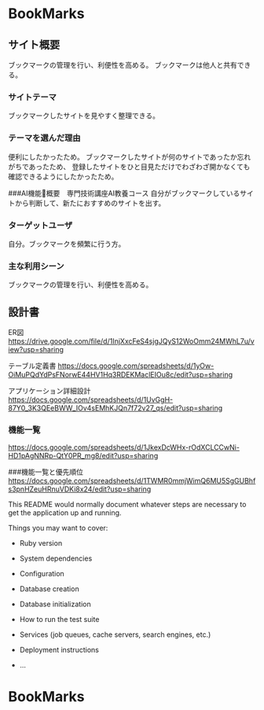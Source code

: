 # BookMarks

## サイト概要
ブックマークの管理を行い、利便性を高める。
ブックマークは他人と共有できる。

### サイトテーマ
ブックマークしたサイトを見やすく整理できる。

### テーマを選んだ理由
便利にしたかったため。
ブックマークしたサイトが何のサイトであったか忘れがちであったため、
登録したサイトをひと目見ただけでわざわざ開かなくても確認できるようにしたかったため。


###AI機能􏰁概要　専門技術講座AI教養コース
自分がブックマークしているサイトから判断して、新たにおすすめのサイトを出す。


### ターゲットユーザ
自分。ブックマークを頻繁に行う方。

### 主な利用シーン
ブックマークの管理を行い、利便性を高める。

## 設計書
ER図
https://drive.google.com/file/d/1InjXxcFeS4sjgJQyS12WoOmm24MWhL7u/view?usp=sharing

テーブル定義書
https://docs.google.com/spreadsheets/d/1yOw-OiMuPQdYdPsFNorwE44HV1Hq3RDEKMaclEIOu8c/edit?usp=sharing

アプリケーション詳細設計
https://docs.google.com/spreadsheets/d/1UvGgH-87Y0_3K3QEeBWW_IOv4sEMhKJQn7f72v27_qs/edit?usp=sharing


### 機能一覧
https://docs.google.com/spreadsheets/d/1JkexDcWHx-rOdXCLCCwNi-HD1pAgNNRp-QtY0PR_mg8/edit?usp=sharing

###機能一覧と優先順位 
https://docs.google.com/spreadsheets/d/1TWMR0mmjWimQ6MU5SgGUBhfs3pnHZeuHRnuVDKi8x24/edit?usp=sharing



This README would normally document whatever steps are necessary to get the
application up and running.

Things you may want to cover:

* Ruby version

* System dependencies

* Configuration

* Database creation

* Database initialization

* How to run the test suite

* Services (job queues, cache servers, search engines, etc.)

* Deployment instructions

* ...
# BookMarks

